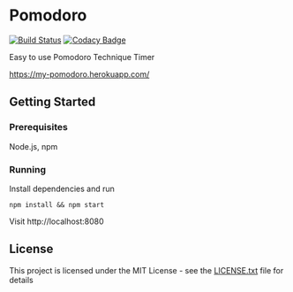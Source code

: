 # Pomodoro
[![Build Status](https://travis-ci.org/nmuzychuk/pomodoro.svg?branch=master)](https://travis-ci.org/nmuzychuk/pomodoro)
[![Codacy Badge](https://api.codacy.com/project/badge/Grade/89eef5eef8b743339329e73b424f3d20)](https://www.codacy.com/app/nmuzychuk/pomodoro)

Easy to use Pomodoro Technique Timer

https://my-pomodoro.herokuapp.com/

## Getting Started

### Prerequisites
Node.js, npm

### Running
Install dependencies and run

```
npm install && npm start
```

Visit http://localhost:8080

## License
This project is licensed under the MIT License - see the [LICENSE.txt](LICENSE.txt) file for details

